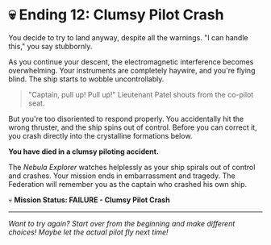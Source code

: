 # 💀 Ending 12: Clumsy Pilot Crash

You decide to try to land anyway, despite all the warnings. "I can handle this," you say stubbornly.

As you continue your descent, the electromagnetic interference becomes overwhelming. Your instruments are completely haywire, and you're flying blind. The ship starts to wobble uncontrollably.

> "Captain, pull up! Pull up!" Lieutenant Patel shouts from the co-pilot seat.

But you're too disoriented to respond properly. You accidentally hit the wrong thruster, and the ship spins out of control. Before you can correct it, you crash directly into the crystalline formations below.

**You have died in a clumsy piloting accident.**

The *Nebula Explorer* watches helplessly as your ship spirals out of control and crashes. Your mission ends in embarrassment and tragedy. The Federation will remember you as the captain who crashed his own ship.

💀 **Mission Status: FAILURE - Clumsy Pilot Crash**

---

*Want to try again? Start over from the beginning and make different choices! Maybe let the actual pilot fly next time!*
